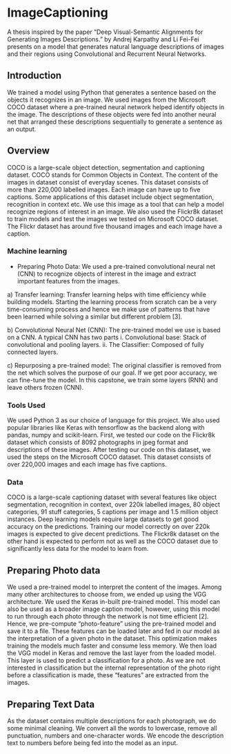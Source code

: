 # ImageCaptioning 

A thesis inspired by the paper “Deep Visual-Semantic Alignments for Generating Images Descriptions.” by Andrej Karpathy and Li Fei-Fei presents on a model that generates natural language descriptions of images and their regions using Convolutional and Recurrent Neural Networks.

## Introduction

We trained a model using Python that generates a sentence based on the objects it recognizes in an image. We used images from the Microsoft COCO dataset where a pre-trained neural network helped identify objects in the image. The descriptions of these objects were fed into another neural net that arranged these descriptions sequentially to generate a sentence as an output. 

## Overview 

COCO is a large-scale object detection, segmentation and captioning dataset.  COCO stands for Common Objects in Context. The content of the images in dataset consist of everyday scenes. This dataset consists of more than 220,000 labelled images. Each image can have up to five captions. Some applications of this dataset include object segmentation, recognition in context etc. We use this image as a tool that can help a model recognize regions of interest in an image. We also used the Flickr8k dataset to train models and test the images we tested on Microsoft COCO dataset. The Flickr dataset has around five thousand images and each image have a caption.  

### Machine learning

-	Preparing Photo Data: 
We used a pre-trained convolutional neural net (CNN) to recognize objects of interest in the image and extract important features from the images. 

a)	Transfer learning:
Transfer learning helps with time efficiency while building models. Starting the learning process from scratch can be a very time-consuming process and hence we make use of patterns that have been learned while solving a similar but different problem [3]. 
  
b)	Convolutional Neural Net (CNN): 
The pre-trained model we use is based on a CNN. A typical CNN has two parts
i.	Convolutional base: Stack of convolutional and pooling layers.
ii.	The Classifier: Composed of fully connected layers. 

c)	Repurposing a pre-trained model:
The original classifier is removed from the net which solves the purpose of our goal. If we get poor accuracy, we can fine-tune the model. In this capstone, we train some layers (RNN) and leave others frozen (CNN). 

### Tools Used

We used Python 3 as our choice of language for this project. We also used popular libraries like Keras with tensorflow as the backend along with pandas, numpy and scikit-learn. First, we tested our code on the Flickr8k dataset which consists of 8092 photographs in jpeg format and descriptions of these images. After testing our code on this dataset, we used the steps on the Microsoft COCO dataset. This dataset consists of over 220,000 images and each image has five captions.

### Data

COCO is a large-scale captioning dataset with several features like object segmentation, recognition in context, over 220k labelled images, 80 object categories, 91 stuff categories, 5 captions per image and 1.5 million object instances. Deep learning models require large datasets to get good accuracy on the predictions. Training our model correctly on over 220k images is expected to give decent predictions. The Flickr8k dataset on the other hand is expected to perform not as well as the COCO dataset due to significantly less data for the model to learn from. 

## Preparing Photo data

We used a pre-trained model to interpret the content of the images. Among many other architectures to choose from, we ended up using the VGG architecture. We used the Keras in-built pre-trained model. This model can also be used as a broader image caption model, however, using this model to run through each photo through the network is not time efficient [2]. Hence, we pre-compute “photo-feature” using the pre-trained model and save it to a file. These features can be loaded later and fed in our model as the interpretation of a given photo in the dataset. This optimization makes training the models much faster and consume less memory. 
We then load the VGG model in Keras and remove the last layer from the loaded model. This layer is used to predict a classification for a photo. As we are not interested in classification but the internal representation of the photo right before a classification is made, these “features” are extracted from the images. 

## Preparing Text Data
As the dataset contains multiple descriptions for each photograph, we do some minimal cleaning. We convert all the words to lowercase, remove all punctuation, numbers and one-character words. We encode the description text to numbers before being fed into the model as an input. 


